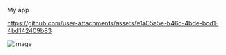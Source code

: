 
My app

https://github.com/user-attachments/assets/e1a05a5e-b46c-4bde-bcd1-4bd142409b83

![image](https://github.com/user-attachments/assets/c5441372-6ca8-4106-b216-5a18afe88304)
